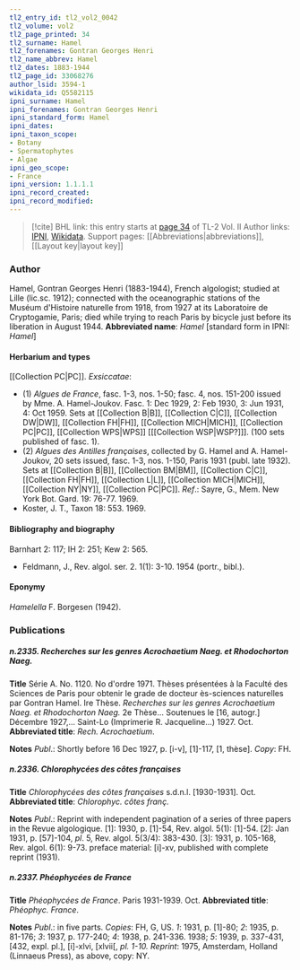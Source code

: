 ```yaml
---
tl2_entry_id: tl2_vol2_0042
tl2_volume: vol2
tl2_page_printed: 34
tl2_surname: Hamel
tl2_forenames: Gontran Georges Henri
tl2_name_abbrev: Hamel
tl2_dates: 1883-1944
tl2_page_id: 33068276
author_lsid: 3594-1
wikidata_id: Q5582115
ipni_surname: Hamel
ipni_forenames: Gontran Georges Henri
ipni_standard_form: Hamel
ipni_dates: 
ipni_taxon_scope: 
- Botany
- Spermatophytes
- Algae
ipni_geo_scope: 
- France
ipni_version: 1.1.1.1
ipni_record_created: 
ipni_record_modified:
---
```


> [!cite] BHL link: this entry starts at [page 34](https://www.biodiversitylibrary.org/page/33068276) of TL-2 Vol. II
> Author links: [IPNI](https://www.ipni.org/a/3594-1), [Wikidata](https://www.wikidata.org/wiki/Q5582115). Support pages: [[Abbreviations|abbreviations]], [[Layout key|layout key]]

### Author

Hamel, Gontran Georges Henri (1883-1944), French algologist; studied at Lille (lic.sc. 1912); connected with the oceanographic stations of the Muséum d'Histoire naturelle from 1918, from 1927 at its Laboratoire de Cryptogamie, Paris; died while trying to reach Paris by bicycle just before its liberation in August 1944. 
**Abbreviated name**: *Hamel* \[standard form in IPNI: *Hamel*\]

#### Herbarium and types

[[Collection PC|PC]].
*Exsiccatae*:
- (1) *Algues de France*, fasc. 1-3, nos. 1-50; fasc. 4, nos. 151-200 issued by Mme. A. Hamel-Joukov. Fasc. 1: Dec 1929, 2: Feb 1930, 3: Jun 1931, 4: Oct 1959. Sets at [[Collection B|B]], [[Collection C|C]], [[Collection DW|DW]], [[Collection FH|FH]], [[Collection MICH|MICH]], [[Collection PC|PC]], [[Collection WPS|WPS]] \[[[Collection WSP|WSP?]]\]. (100 sets published of fasc. 1).
- (2) *Algues des Antilles françaises*, collected by G. Hamel and A. Hamel-Joukov, 20 sets issued, fasc. 1-3, nos. 1-150, Paris 1931 (publ. late 1932). Sets at [[Collection B|B]], [[Collection BM|BM]], [[Collection C|C]], [[Collection FH|FH]], [[Collection L|L]], [[Collection MICH|MICH]], [[Collection NY|NY]], [[Collection PC|PC]].
*Ref*.: Sayre, G., Mem. New York Bot. Gard. 19: 76-77. 1969.
- Koster, J. T., Taxon 18: 553. 1969.

#### Bibliography and biography

Barnhart 2: 117; IH 2: 251; Kew 2: 565.
- Feldmann, J., Rev. algol. ser. 2. 1(1): 3-10. 1954 (portr., bibl.).

#### Eponymy

*Hamelella* F. Borgesen (1942).

### Publications

##### n.2335. Recherches sur les genres Acrochaetium Naeg. et Rhodochorton Naeg.

**Title**
Série A. No. 1120. No d'ordre 1971. Thèses présentées à la Faculté des Sciences de Paris pour obtenir le grade de docteur ès-sciences naturelles par Gontran Hamel. Ire Thèse. *Recherches sur les genres Acrochaetium Naeg. et Rhodochorton Naeg.* 2e Thèse... Soutenues le \[16, autogr.\] Décembre 1927,... Saint-Lo (Imprimerie R. Jacqueline...) 1927. Oct.
**Abbreviated title**: *Rech. Acrochaetium*.

**Notes**
*Publ*.: Shortly before 16 Dec 1927, p. \[i-v\], \[1\]-117, \[1, thèse\]. *Copy*: FH.

##### n.2336. Chlorophycées des côtes françaises

**Title**
*Chlorophycées des côtes françaises* s.d.n.l. \[1930-1931\]. Oct.
**Abbreviated title**: *Chlorophyc. côtes franç.*

**Notes**
*Publ*.: Reprint with independent pagination of a series of three papers in the Revue algologique.
\[1\]: 1930, p. \[1\]-54, Rev. algol. 5(1): \[1\]-54.
\[2\]: Jan 1931, p. \[57\]-104, *pl*. 5, Rev. algol. 5(3/4): 383-430.
\[3\]: 1931, p. 105-168, Rev. algol. 6(1): 9-73. preface material: \[i\]-xv, published with complete reprint (1931).

##### n.2337. Phéophycées de France

**Title**
*Phéophycées de France*. Paris 1931-1939. Oct.
**Abbreviated title**: *Phéophyc. France*.

**Notes**
*Publ*.: in five parts. *Copies*: FH, G, US.
*1*: 1931, p. \[1\]-80;
*2*: 1935, p. 81-176;
*3*: 1937, p. 177-240;
*4*: 1938, p. 241-336. 1938;
*5*: 1939, p. 337-431, \[432, expl. pl.\], \[i\]-xlvi, \[xlvii\[, *pl. 1-10.*
*Reprint*: 1975, Amsterdam, Holland (Linnaeus Press), as above, copy: NY.

